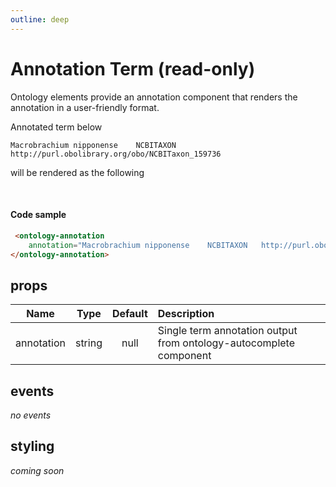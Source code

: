 ```yaml
---
outline: deep
---
```

<script setup lang="ts">
import "./../dist/index.js";
</script>

# Annotation Term (read-only)

Ontology elements provide an annotation component that renders the annotation in a user-friendly format.

Annotated term below

```
Macrobrachium nipponense	NCBITAXON	http://purl.obolibrary.org/obo/NCBITaxon_159736
```

 will be rendered as the following

<ontology-annotation 
    annotation="Macrobrachium nipponense	NCBITAXON	http://purl.obolibrary.org/obo/NCBITaxon_159736">
</ontology-annotation>

<br/>

#### Code sample

```html
 <ontology-annotation 
    annotation="Macrobrachium nipponense	NCBITAXON	http://purl.obolibrary.org/obo/NCBITaxon_159736">
</ontology-annotation>
```

## props

| Name        |      Type      |  Default | Description |
| ----------- | :------------: | :------: | :---------- |
| annotation  | string         |   null   | Single term annotation output from ontology-autocomplete component |

## events

*no events*

## styling

*coming soon*